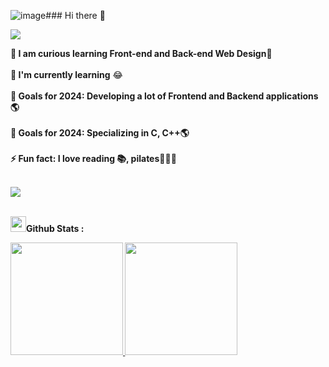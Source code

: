 ![image](https://github.com/fikriyek/fikriyek/assets/140847020/d41f8ec5-dfe1-4b50-a8f1-7c8e1b5c5859)### Hi there 👋


<p>
<a href="https://github.com/DenverCoder1/readme-typing-svg"><img src="https://readme-typing-svg.herokuapp.com?&font=IBM+Plex+Sans&color=abcdef&size=20&lines=Welcome+to+my+GitHub+Profile!;I'm+a+Software+Engineer;I'm+a+Full-Stack+Developer;I'm+a+Frontend+Developer;I'm+a+Backend+Developer" /></a>
</p>

<b>🔭 I am curious learning Front-end and Back-end Web Design🌱</b><br/><br/>
<b>🌱 I'm currently learning</b> 😂<br/><br/>
<b>🥅 Goals for 2024: Developing a lot of Frontend and Backend applications🌎 <br/><br/>
<b>🥅 Goals for 2024: Specializing in C, C++🌎 <br/><br/>
<b>⚡ Fun fact: I love reading 📚, pilates💪🤸‍♀️ <br/><br/>





<img src="https://res.cloudinary.com/practicaldev/image/fetch/s--E4gnEuy_--/c_limit%2Cf_auto%2Cfl_progressive%2Cq_66%2Cw_880/https://dev-to-uploads.s3.amazonaws.com/uploads/articles/233m04x0r0lv60payria.gif"> <br/><br/>

  
 
  
 
<img src="https://media.giphy.com/media/cj87CxfRtrUifF3Ryk/giphy.gif" width="25"><b>Github Stats :</b>
<p width="100%">
<a href="https://github.com/fikriyek">
  <img height="180em" src="https://github-readme-stats.vercel.app/api?username=fikriyek&show_icons=true&theme=midnight-purple&include_all_commits=true&count_private=true"/>
  <img height="180em" src="https://github-readme-stats-eight-theta.vercel.app/api/top-langs/?username=fikriyek&layout=compact&langs_count=8&theme=midnight-purple"/>
</a>
</p>

